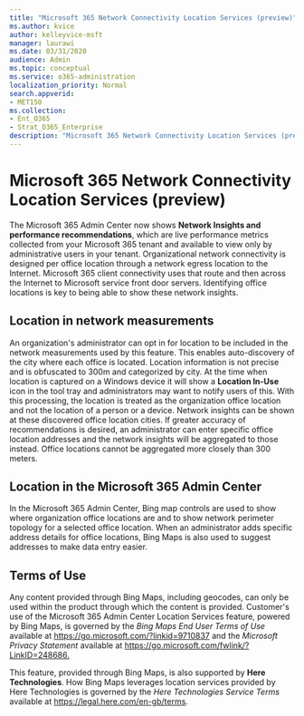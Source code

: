 ```yaml
---
title: "Microsoft 365 Network Connectivity Location Services (preview)"
ms.author: kvice
author: kelleyvice-msft
manager: laurawi
ms.date: 03/31/2020
audience: Admin
ms.topic: conceptual
ms.service: o365-administration
localization_priority: Normal
search.appverid:
- MET150
ms.collection:
- Ent_O365
- Strat_O365_Enterprise
description: "Microsoft 365 Network Connectivity Location Services (preview)"
---
```


# Microsoft 365 Network Connectivity Location Services (preview)

The Microsoft 365 Admin Center now shows **Network Insights and performance recommendations**, which are live performance metrics collected from your Microsoft 365 tenant and available to view only by administrative users in your tenant. Organizational network connectivity is designed per office location through a network egress location to the Internet. Microsoft 365 client connectivity uses that route and then across the Internet to Microsoft service front door servers. Identifying office locations is key to being able to show these network insights.

## Location in network measurements

An organization's administrator can opt in for location to be included in the network measurements used by this feature. This enables auto-discovery of the city where each office is located. Location information is not precise and is obfuscated to 300m and categorized by city. At the time when location is captured on a Windows device it will show a **Location In-Use** icon in the tool tray and administrators may want to notify users of this. With this processing, the location is treated as the organization office location and not the location of a person or a device. Network insights can be shown at these discovered office location cities. If greater accuracy of recommendations is desired, an administrator can enter specific office location addresses and the network insights will be aggregated to those instead. Office locations cannot be aggregated more closely than 300 meters.

## Location in the Microsoft 365 Admin Center

In the Microsoft 365 Admin Center, Bing map controls are used to show where organization office locations are and to show network perimeter topology for a selected office location. When an administrator adds specific address details for office locations, Bing Maps is also used to suggest addresses to make data entry easier.

## Terms of Use

Any content provided through Bing Maps, including geocodes, can only be used within the product through which the content is provided. Customer's use of the Microsoft 365 Admin Center Location Services feature, powered by Bing Maps, is governed by the _Bing Maps End User Terms of Use_ available at <https://go.microsoft.com/?linkid=9710837> and the _Microsoft Privacy Statement_ available at <https://go.microsoft.com/fwlink/?LinkID=248686.>

This feature, provided through Bing Maps, is also supported by **Here Technologies**. How Bing Maps leverages location services provided by Here Technologies is governed by the _Here Technologies Service Terms_ available at <https://legal.here.com/en-gb/terms>.
